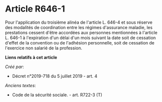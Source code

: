 # Article R646-1

Pour l'application du troisième alinéa de l'article L. 646-4 et sous réserve des modalités de coordination entre les régimes
d'assurance maladie, les prestations cessent d'être accordées aux personnes mentionnées à l'article L. 646-1 à l'expiration
d'un délai d'un mois suivant la date soit de cessation d'effet de la convention ou de l'adhésion personnelle, soit de
cessation de l'exercice non salarié de la profession.

**Liens relatifs à cet article**

_Créé par_:

  - Décret n°2019-718 du 5 juillet 2019 - art. 4

_Anciens textes_:

  - Code de la sécurité sociale. - art. R722-3 (T)
